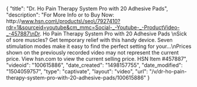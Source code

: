 {
    "title": "Dr. Ho Pain Therapy System Pro with 20 Adhesive Pads",
    "description": "For More Info or to Buy Now: http:\/\/www.hsn.com\/products\/seo\/7927410?rdr=1&sourceid=youtube&cm_mmc=Social-_-Youtube-_-ProductVideo-_-457887\nDr. Ho Pain Therapy System Pro with 20 Adhesive Pads \nSick of sore muscles? Get temporary relief with this handy device. Seven stimulation modes make it easy to find the perfect setting for your...\nPrices shown on the previously recorded video may not represent the current price.  View hsn.com to view the current selling price. HSN Item #457887",
    "videoid": "100615886",
    "date_created": "1498157755",
    "date_modified": "1504059757",
    "type": "captivate",
    "layout": "video",
    "url": "\/v\/dr-ho-pain-therapy-system-pro-with-20-adhesive-pads\/100615886"
}